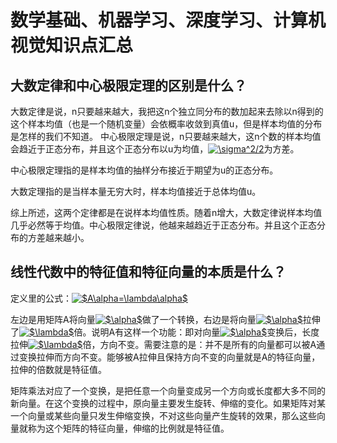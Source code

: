 # 数学基础、机器学习、深度学习、计算机视觉知识点汇总

## 大数定律和中心极限定理的区别是什么？

大数定律是说，n只要越来越大，我把这n个独立同分布的数加起来去除以n得到的这个样本均值（也是一个随机变量）会依概率收敛到真值u，但是样本均值的分布是怎样的我们不知道。
中心极限定理是说，n只要越来越大，这n个数的样本均值会趋近于正态分布，并且这个正态分布以u为均值，<a href="https://www.codecogs.com/eqnedit.php?latex=\sigma^2/2" target="_blank"><img src="https://latex.codecogs.com/gif.latex?\sigma^2/2" title="\sigma^2/2" /></a>为方差。

中心极限定理指的是样本均值的抽样分布接近于期望为u的正态分布。

大数定理指的是当样本量无穷大时，样本均值接近于总体均值u。

综上所述，这两个定律都是在说样本均值性质。随着n增大，大数定律说样本均值几乎必然等于均值。中心极限定律说，他越来越趋近于正态分布。并且这个正态分布的方差越来越小。

## 线性代数中的特征值和特征向量的本质是什么？
定义里的公式：<a href="https://www.codecogs.com/eqnedit.php?latex=$A\alpha=\lambda\alpha$" target="_blank"><img src="https://latex.codecogs.com/gif.latex?$A\alpha=\lambda\alpha$" title="$A\alpha=\lambda\alpha$" /></a>

左边是用矩阵A将向量<a href="https://www.codecogs.com/eqnedit.php?latex=$\alpha$" target="_blank"><img src="https://latex.codecogs.com/gif.latex?$\alpha$" title="$\alpha$" /></a>做了一个转换，右边是将向量<a href="https://www.codecogs.com/eqnedit.php?latex=$\alpha$" target="_blank"><img src="https://latex.codecogs.com/gif.latex?$\alpha$" title="$\alpha$" /></a>拉伸了<a href="https://www.codecogs.com/eqnedit.php?latex=$\lambda$" target="_blank"><img src="https://latex.codecogs.com/gif.latex?$\lambda$" title="$\lambda$" /></a>倍。说明A有这样一个功能：即对向量<a href="https://www.codecogs.com/eqnedit.php?latex=$\alpha$" target="_blank"><img src="https://latex.codecogs.com/gif.latex?$\alpha$" title="$\alpha$" /></a>变换后，长度拉伸<a href="https://www.codecogs.com/eqnedit.php?latex=$\lambda$" target="_blank"><img src="https://latex.codecogs.com/gif.latex?$\lambda$" title="$\lambda$" /></a>倍，方向不变。需要注意的是：并不是所有的向量都可以被A通过变换拉伸而方向不变。能够被A拉伸且保持方向不变的向量就是A的特征向量，拉伸的倍数就是特征值。



矩阵乘法对应了一个变换，是把任意一个向量变成另一个方向或长度都大多不同的新向量。在这个变换的过程中，原向量主要发生旋转、伸缩的变化。如果矩阵对某一个向量或某些向量只发生伸缩变换，不对这些向量产生旋转的效果，那么这些向量就称为这个矩阵的特征向量，伸缩的比例就是特征值。

